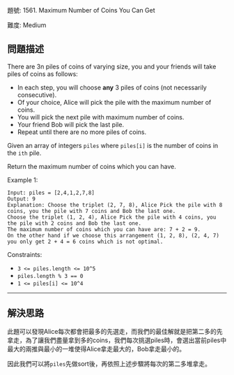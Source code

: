 題號: 1561. Maximum Number of Coins You Can Get

難度: Medium

## 問題描述

There are 3n piles of coins of varying size, you and your friends will take piles of coins as follows:

- In each step, you will choose **any** 3 piles of coins (not necessarily consecutive).
- Of your choice, Alice will pick the pile with the maximum number of coins.
- You will pick the next pile with maximum number of coins.
- Your friend Bob will pick the last pile.
- Repeat until there are no more piles of coins.


Given an array of integers `piles` where `piles[i]` is the number of coins in the `ith` pile.

Return the maximum number of coins which you can have.

Example 1:


```
Input: piles = [2,4,1,2,7,8]
Output: 9
Explanation: Choose the triplet (2, 7, 8), Alice Pick the pile with 8 coins, you the pile with 7 coins and Bob the last one.
Choose the triplet (1, 2, 4), Alice Pick the pile with 4 coins, you the pile with 2 coins and Bob the last one.
The maximum number of coins which you can have are: 7 + 2 = 9.
On the other hand if we choose this arrangement (1, 2, 8), (2, 4, 7) you only get 2 + 4 = 6 coins which is not optimal.
```

Constraints:

- `3 <= piles.length <= 10^5`
- `piles.length % 3 == 0`
- `1 <= piles[i] <= 10^4`

---
## 解決思路

此題可以發現Alice每次都會把最多的先選走，而我們的最佳解就是把第二多的先拿走，為了讓我們盡量拿到多的coins，我們每次挑選piles時，會選出當前piles中最大的兩推與最小的一堆使得Alice拿走最大的，Bob拿走最小的。

因此我們可以將`piles`先做sort後，再依照上述步驟將每次的第二多堆拿走。